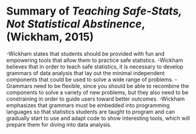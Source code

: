 # Summary of *Teaching Safe-Stats, Not Statistical Abstinence*, (Wickham, 2015)

-Wickham states that students should be provided with fun and empowering tools that allow them to practice safe statistics.
-Wickham believes that in order to teach safe statistics, it is necessary to develop grammars of data analysis that lay out the minimal independent components that could be used to solve a wide range of problems. 
-Grammars need to be flexible, since you should be able to recombine the components to solve a variety of new problems, but they also need to be constraining in order to guide users toward better outcomes. 
-Wickham emphasizes that grammars must be embedded into programming languages so that statistics students are taught to program and can gradually start to use and adapt code to show interesting tools, which will prepare them for diving into data analysis. 
